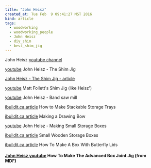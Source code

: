 ```yaml
---
title: "John Heisz"
created_at: Tue Feb  9 09:41:27 MST 2016
kind: article
tags:
  - woodworking
  - woodworking_people
  - John Heisz
  - diy_shim
  - best_shim_jig
---
```



John Heisz <a href="https://www.youtube.com/user/jpheisz" target="_blank">youtube channel</a>


<a href="https://www.youtube.com/watch?v=ijoSiaDMDp8" target="_blank">youtube</a>
John Heisz - The Shim Jig


<a href="http://www.ibuildit.ca/Workshop%20Projects/Shop%20Tricks/tricks-37.html" target="_blank">John Heisz - The Shim Jig - article</a>


<a href="https://www.youtube.com/watch?v=u7IvrUhzi94" target="_blank">youtube</a>
Matt Follett's Shim Jig (like Heisz')

<a href="https://www.youtube.com/watch?v=rhFEVf8zZkg&list=PLQl9KPrpiIH9Sk0wEiN9d0ANUOK-ntV-i&index=1" target="_blank">youtube</a>
John Heisz - Band saw mill

<a href="http://www.ibuildit.ca/Woodworking%20Projects/stackable-trays-1.html" target="_blank">ibuildit.ca article</a>
How to Make Stackable Storage Trays

<a href="http://www.ibuildit.ca/Workshop%20Projects/Shop%20Tricks/tricks-8.html" target="_blank">ibuildit.ca article</a>
Making a Drawing Bow

<a href="https://www.youtube.com/watch?v=3NRHS_tCx7M" target="_blank">youtube</a>
John Heisz - Making Small Storage Boxes

<a href="http://www.ibuildit.ca/Woodworking%20Projects/small-boxes-1.html" target="_blank">ibuildit.ca article</a>
Small Wooden Storage Boxes

<a href="http://www.ibuildit.ca/Woodworking%20Projects/camera-box.html" target="_blank">ibuildit.ca article</a>
How To Make A Box With Butterfly Lids

<h4>
  <a href="https://www.youtube.com/watch?v=ZxYL5FU7HU0" target="_blank">John Heisz youtube</a>
  How To Make The Advanced Box Joint Jig (from MDF)
</h4>

<!--
html boilerplate
<a href="" target="_blank"></a>
<img src="" width="400px">
<ul>
  <li></li>
</ul>
<pre>
</pre>
<pre><code>
</code></pre>
-->
